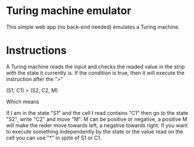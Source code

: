 # Turing machine emulator

This simple web app (no back-end needed) emulates a Turing machine.

# Instructions

A Turing machine reads the input and checks the readed value in the strip with the state it currently is. If the condition is true, then it will execute the instruction after the ">"

(S1, C1) > (S2, C2, M)

Which means

If I am in the state "S1" and the cell I read contains "C1" then go to the state "S2", write "C2" and move "M". M can be positive or negative, a positive M will make the reder move towards left, a negative towards right. 
If you want to execute something independently by the state or the value read on the cell you can use "*" in spite of S1 or C1.
